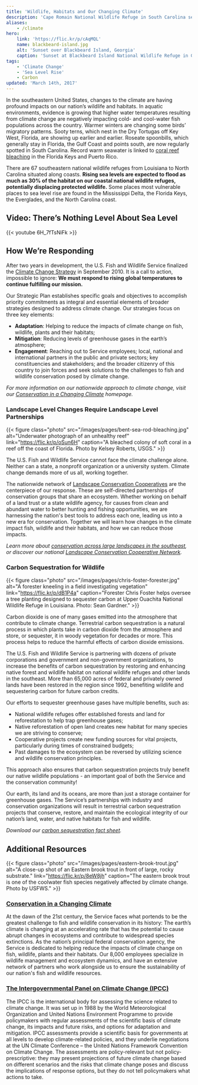 ```yaml
---
title: 'Wildlife, Habitats and Our Changing Climate'
description: 'Cape Romain National Wildlife Refuge in South Carolina serves as a living laboratory for the U.S. Fish and Wildlife Service to study the impacts of rising sea levels on coastal wildlife and habitats.'
aliases:
    - /climate
hero:
    link: 'https://flic.kr/p/cAqMQL'
    name: blackbeard-island.jpg
    alt: 'Sunset over Blackbeard Island, Georgia'
    caption: 'Sunset at Blackbeard Island National Wildlife Refuge in Georgia. Photo by Molly Martin, USFWS.'
tags:
    - 'Climate Change'
    - 'Sea Level Rise'
    - Carbon
updated: 'March 14th, 2017'
---
```


In the southeastern United States, changes to the climate are having profound impacts on our nation’s wildlife and habitats. In aquatic environments, evidence is growing that higher water temperatures resulting from climate change are negatively impacting cold- and cool-water fish populations across the country. Warmer winters are changing some birds’ migratory patterns. Sooty terns, which nest in the Dry Tortugas off Key West, Florida, are showing up earlier and earlier. Roseate spoonbills, which generally stay in Florida, the Gulf Coast and points south, are now regularly spotted in South Carolina. Record warm seawater is linked to [coral reef bleaching](http://coralreefwatch.noaa.gov/satellite/index.php) in the Florida Keys and Puerto Rico.

There are 67 southeastern national wildlife refuges from Louisiana to North Carolina situated along coasts. **Rising sea levels are expected to flood as much as 30% of the habitat on our coastal national wildlife refuges, potentially displacing protected wildlife.** Some places most vulnerable places to sea level rise are found in the Mississippi Delta, the Florida Keys, the Everglades, and the North Carolina coast.

## Video: There’s Nothing Level About Sea Level

{{< youtube 6H_7fTsNiFk >}}

## How We’re Responding

After two years in development, the U.S. Fish and Wildlife Service finalized the [Climate Change Strategy](https://www.fws.gov/home/climatechange/strategy.html) in September 2010. It is a call to action, impossible to ignore:
**We must respond to rising global temperatures to continue fulfilling our mission.**

Our Strategic Plan establishes specific goals and objectives to accomplish priority commitments as integral and essential elements of broader strategies designed to address climate change. Our strategies focus on three key elements:

- **Adaptation**: Helping to reduce the impacts of climate change on fish, wildlife, plants and their habitats;
- **Mitigation**: Reducing levels of greenhouse gases in the earth’s atmosphere;
- **Engagement**: Reaching out to Service employees; local, national and international partners in the public and private sectors; key constituencies and stakeholders; and the broader citizenry of this country to join forces and seek solutions to the challenges to fish and wildlife conservation posed by climate change.

*For more information on our nationwide approach to climate change, visit our [Conservation in a Changing Climate](https://www.fws.gov/home/climatechange/) homepage.*

### Landscape Level Changes Require Landscape Level Partnerships

{{< figure class="photo" src="/images/pages/bent-sea-rod-bleaching.jpg" alt="Underwater photograph of an unhealthy reef" link="https://flic.kr/p/oSun6H" caption="A bleached colony of soft coral in a reef off the coast of Florida. Photo by Kelsey Roberts, USGS." >}}

The U.S. Fish and Wildlife Service cannot face the climate challenge alone. Neither can a state, a nonprofit organization or a university system. Climate change demands more of us all, working together.

The nationwide network of [Landscape Conservation Cooperatives](/landscape-conservation) are the centerpiece of our response. These are self-directed partnerships of conservation groups that share an ecosystem. Whether working on behalf of a land trust or a state wildlife agency, for causes from clean and abundant water to better hunting and fishing opportunities, we are harnessing the nation's best tools to address each one, leading us into a new era for conservation. Together we will learn how changes in the climate impact fish, wildlife and their habitats, and how we can reduce those impacts.

*Learn more about [conservation across large landscapes in the southeast](/landscape-conservation), or discover our national [Landscape Conservation Cooperative Network](https://lccnetwork.org/).*

### Carbon Sequestration for Wildlife

{{< figure class="photo" src="/images/pages/chris-foster-forester.jpg" alt="A forester kneeling in a field investigating vegetation" link="https://flic.kr/p/dB1P4a" caption="Forester Chris Foster helps oversee a tree planting designed to sequester carbon at Upper Ouachita National Wildlife Refuge in Louisiana. Photo: Sean Gardner." >}}

Carbon dioxide is one of many gases emitted into the atmosphere that contribute to climate change. Terrestrial carbon sequestration is a natural process in which plants take in carbon dioxide from the atmosphere and store, or sequester, it in woody vegetation for decades or more. This process helps to reduce the harmful effects of carbon dioxide emissions.

The U.S. Fish and Wildlife Service is partnering with dozens of private corporations and government and non-government organizations, to increase the benefits of carbon sequestration by restoring and enhancing native forest and wildlife habitat on national wildlife refuges and other lands in the southeast. More than 65,000 acres of federal and privately owned lands have been restored in the region since 1992, benefiting wildlife and sequestering carbon for future carbon credits.

Our efforts to sequester greenhouse gases have multiple benefits, such as:

- National wildlife refuges offer established forests and land for reforestation to help trap greenhouse gases;
- Native reforestation of open land creates new habitat for many species we are striving to conserve;
- Cooperative projects create new funding sources for vital projects, particularly during times of constrained budgets;
- Past damages to the ecosystem can be reversed by utilizing science and wildlife conservation principles.

This approach also ensures that carbon sequestration projects truly benefit our native wildlife populations - an important goal of both the Service and the conservation community!

Our earth, its land and its oceans, are more than just a storage container for greenhouse gases. The Service’s partnerships with industry and conservation organizations will result in terrestrial carbon sequestration projects that conserve, restore, and maintain the ecological integrity of our nation’s land, water, and native habitats for fish and wildlife.

*Download our [carbon sequestration fact sheet](/pdf/fact-sheet/carbon-sequestration.pdf).*

## Additional Resources

{{< figure class="photo" src="/images/pages/eastern-brook-trout.jpg" alt="A close-up shot of an Eastern brook trout in front of large, rocky substrate." link="https://flic.kr/p/8eW8jh" caption="The eastern brook trout is one of the coolwater fish species negatively affected by climate change. Photo by USFWS." >}}

### [Conservation in a Changing Climate](https://www.fws.gov/home/climatechange/)

At the dawn of the 21st century, the Service faces what portends to be the greatest challenge to fish and wildlife conservation in its history: The earth’s climate is changing at an accelerating rate that has the potential to cause abrupt changes in ecosystems and contribute to widespread species extinctions. As the nation’s principal federal conservation agency, the Service is dedicated to helping reduce the impacts of climate change on fish, wildlife, plants and their habitats. Our 8,000 employees specialize in wildlife management and ecosystem dynamics, and have an extensive network of partners who work alongside us to ensure the sustainability of our nation's fish and wildlife resources.

### [The Intergovernmental Panel on Climate Change (IPCC)](http://www.ipcc.ch/)

The IPCC is the international body for assessing the science related to climate change. It was set up in 1988 by the World Meteorological Organization and United Nations Environment Programme to provide policymakers with regular assessments of the scientific basis of climate change, its impacts and future risks, and options for adaptation and mitigation. IPCC assessments provide a scientific basis for governments at all levels to develop climate-related policies, and they underlie negotiations at the UN Climate Conference – the United Nations Framework Convention on Climate Change. The assessments are policy-relevant but not policy-prescriptive: they may present projections of future climate change based on different scenarios and the risks that climate change poses and discuss the implications of response options, but they do not tell policymakers what actions to take.
